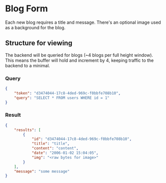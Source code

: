 # Blog Form
Each new blog requires a title and message.  There's an optional image used as a background for the blog.

## Structure for viewing
The backend will be queried for blogs (~4 blogs per full height window).  This means the buffer will hold and increment by 4, keeping traffic to the backend to a minimal.

### Query
```json
{
    "token": "d3474044-17c8-4ded-969c-f0bbfe708b10",
    "query": "SELECT * FROM users WHERE id = 1"
}
```

### Result
```json
{
    "results": [
        {
            "id": "d3474044-17c8-4ded-969c-f0bbfe708b10",
            "title": "title",
            "content": "content",
            "date": "2006-01-02 15:04:05",
            "img": "<raw bytes for image>"
        }
    ],
    "message": "some message"
}
```